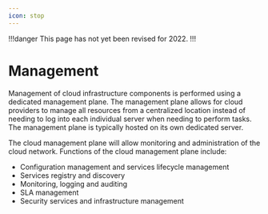 ```yaml
---
icon: stop
---
```


!!!danger
This page has not yet been revised for 2022.
!!!

# Management

Management of cloud infrastructure components is performed using a dedicated management plane. The management plane allows for cloud providers to manage all resources from a centralized location instead of needing to log into each individual server when needing to perform tasks. The management plane is typically hosted on its own dedicated server.

The cloud management plane will allow monitoring and administration of the cloud network. Functions of the cloud management plane include:

- Configuration management and services lifecycle management
- Services registry and discovery
- Monitoring, logging and auditing
- SLA management
- Security services and infrastructure management
